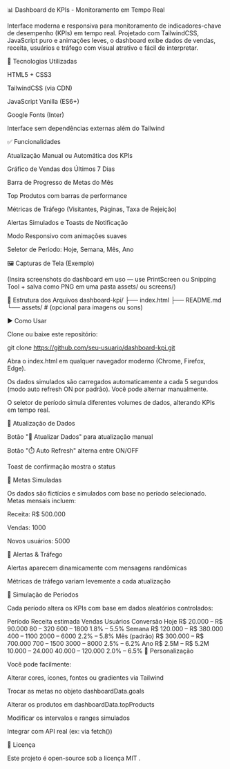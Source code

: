 📊 Dashboard de KPIs - Monitoramento em Tempo Real

Interface moderna e responsiva para monitoramento de indicadores-chave de desempenho (KPIs) em tempo real. Projetado com TailwindCSS, JavaScript puro e animações leves, o dashboard exibe dados de vendas, receita, usuários e tráfego com visual atrativo e fácil de interpretar.

🧰 Tecnologias Utilizadas

HTML5 + CSS3

TailwindCSS (via CDN)

JavaScript Vanilla (ES6+)

Google Fonts (Inter)

Interface sem dependências externas além do Tailwind

✅ Funcionalidades

Atualização Manual ou Automática dos KPIs

Gráfico de Vendas dos Últimos 7 Dias

Barra de Progresso de Metas do Mês

Top Produtos com barras de performance

Métricas de Tráfego (Visitantes, Páginas, Taxa de Rejeição)

Alertas Simulados e Toasts de Notificação

Modo Responsivo com animações suaves

Seletor de Período: Hoje, Semana, Mês, Ano

🖼️ Capturas de Tela (Exemplo)

(Insira screenshots do dashboard em uso — use PrintScreen ou Snipping Tool + salva como PNG em uma pasta assets/ ou screens/)

📂 Estrutura dos Arquivos
dashboard-kpi/
├── index.html
├── README.md
└── assets/     # (opcional para imagens ou sons)

▶️ Como Usar

Clone ou baixe este repositório:

git clone https://github.com/seu-usuario/dashboard-kpi.git


Abra o index.html em qualquer navegador moderno (Chrome, Firefox, Edge).

Os dados simulados são carregados automaticamente a cada 5 segundos (modo auto refresh ON por padrão). Você pode alternar manualmente.

O seletor de período simula diferentes volumes de dados, alterando KPIs em tempo real.

🔄 Atualização de Dados

Botão "🔄 Atualizar Dados" para atualização manual

Botão "⏱️ Auto Refresh" alterna entre ON/OFF

Toast de confirmação mostra o status

🎯 Metas Simuladas

Os dados são fictícios e simulados com base no período selecionado. Metas mensais incluem:

Receita: R$ 500.000

Vendas: 1000

Novos usuários: 5000

📌 Alertas & Tráfego

Alertas aparecem dinamicamente com mensagens randômicas

Métricas de tráfego variam levemente a cada atualização

📅 Simulação de Períodos

Cada período altera os KPIs com base em dados aleatórios controlados:

Período	Receita estimada	Vendas	Usuários	Conversão
Hoje	R$ 20.000 – R$ 90.000	80 – 320	600 – 1800	1.8% – 5.5%
Semana	R$ 120.000 – R$ 380.000	400 – 1100	2000 – 6000	2.2% – 5.8%
Mês (padrão)	R$ 300.000 – R$ 700.000	700 – 1500	3000 – 8000	2.5% – 6.2%
Ano	R$ 2.5M – R$ 5.2M	10.000 – 24.000	40.000 – 120.000	2.0% – 6.5%
📌 Personalização

Você pode facilmente:

Alterar cores, ícones, fontes ou gradientes via Tailwind

Trocar as metas no objeto dashboardData.goals

Alterar os produtos em dashboardData.topProducts

Modificar os intervalos e ranges simulados

Integrar com API real (ex: via fetch())

📃 Licença

Este projeto é open-source sob a licença MIT
.
